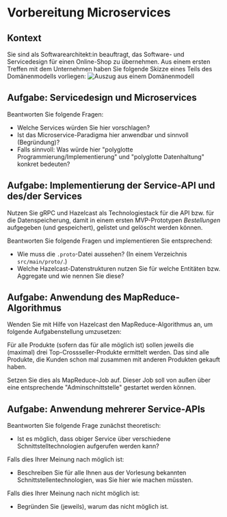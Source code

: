 # Vorbereitung Microservices

## Kontext
Sie sind als Softwarearchitekt:in beauftragt, das Software- und Servicedesign 
für einen Online-Shop zu übernehmen.
Aus einem ersten Treffen mit dem Unternehmen haben Sie folgende Skizze eines Teils des Domänenmodells vorliegen:
![Auszug aus einem Domänenmodell](Domänenmodell.png)

## Aufgabe: Servicedesign und Microservices

Beantworten Sie folgende Fragen: 

- Welche Services würden Sie hier vorschlagen? 
- Ist das Microservice-Paradigma hier anwendbar und sinnvoll (Begründung)? 
- Falls sinnvoll: Was würde hier "polyglotte Programmierung/Implementierung" und "polyglotte Datenhaltung" konkret bedeuten?

## Aufgabe: Implementierung der Service-API und des/der Services

Nutzen Sie gRPC und Hazelcast als Technologiestack für die API bzw. für die Datenspeicherung, 
damit in einem ersten MVP-Prototypen *Bestellungen* aufgegeben (und gespeichert), gelistet und gelöscht werden können.

Beantworten Sie folgende Fragen und implementieren Sie entsprechend:

- Wie muss die `.proto`-Datei aussehen? (In einem Verzeichnis `src/main/proto/`.)
- Welche Hazelcast-Datenstrukturen nutzen Sie für welche Entitäten bzw. Aggregate und wie nennen Sie diese?

## Aufgabe: Anwendung des MapReduce-Algorithmus

Wenden Sie mit Hilfe von Hazelcast den MapReduce-Algorithmus an, um folgende Aufgabenstellung umzusetzen:

Für alle Produkte (sofern das für alle möglich ist) sollen jeweils die (maximal) drei Top-Crossseller-Produkte ermittelt werden. 
Das sind alle Produkte, die Kunden schon mal zusammen mit anderen Produkten gekauft haben.

Setzen Sie dies als MapReduce-Job auf. Dieser Job soll von außen über eine entsprechende "Adminschnittstelle" gestartet werden können.

## Aufgabe: Anwendung mehrerer Service-APIs

Beantworten Sie folgende Frage zunächst theoretisch:

- Ist es möglich, dass obiger Service über verschiedene Schnittstelltechnologien aufgerufen werden kann?

Falls dies Ihrer Meinung nach möglich ist:

- Beschreiben Sie für alle Ihnen aus der Vorlesung bekannten Schnittstellentechnologien, was Sie hier wie machen müssten.

Falls dies Ihrer Meinung nach nicht möglich ist:

- Begründen Sie (jeweils), warum das nicht möglich ist.


